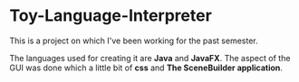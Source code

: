 # Toy-Language-Interpreter

This is a project on which I've been working for the past semester.

The languages used for creating it are **Java** and **JavaFX**. The aspect of the GUI was done which a little bit of **css** and **The SceneBuilder application**.
